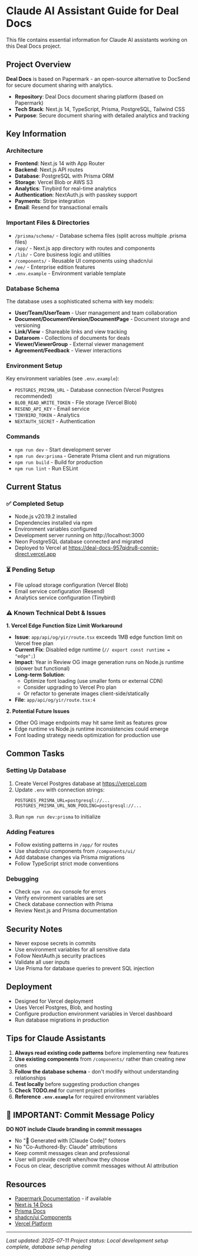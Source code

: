 # Claude AI Assistant Guide for Deal Docs

This file contains essential information for Claude AI assistants working on this Deal Docs project.

## Project Overview

**Deal Docs** is based on Papermark - an open-source alternative to DocSend for secure document sharing with analytics.

- **Repository**: Deal Docs document sharing platform (based on Papermark)
- **Tech Stack**: Next.js 14, TypeScript, Prisma, PostgreSQL, Tailwind CSS
- **Purpose**: Secure document sharing with detailed analytics and tracking

## Key Information

### Architecture
- **Frontend**: Next.js 14 with App Router
- **Backend**: Next.js API routes 
- **Database**: PostgreSQL with Prisma ORM
- **Storage**: Vercel Blob or AWS S3
- **Analytics**: Tinybird for real-time analytics
- **Authentication**: NextAuth.js with passkey support
- **Payments**: Stripe integration
- **Email**: Resend for transactional emails

### Important Files & Directories
- `/prisma/schema/` - Database schema files (split across multiple .prisma files)
- `/app/` - Next.js app directory with routes and components
- `/lib/` - Core business logic and utilities
- `/components/` - Reusable UI components using shadcn/ui
- `/ee/` - Enterprise edition features
- `.env.example` - Environment variable template

### Database Schema
The database uses a sophisticated schema with key models:
- **User/Team/UserTeam** - User management and team collaboration
- **Document/DocumentVersion/DocumentPage** - Document storage and versioning
- **Link/View** - Shareable links and view tracking
- **Dataroom** - Collections of documents for deals
- **Viewer/ViewerGroup** - External viewer management
- **Agreement/Feedback** - Viewer interactions

### Environment Setup
Key environment variables (see `.env.example`):
- `POSTGRES_PRISMA_URL` - Database connection (Vercel Postgres recommended)
- `BLOB_READ_WRITE_TOKEN` - File storage (Vercel Blob)
- `RESEND_API_KEY` - Email service
- `TINYBIRD_TOKEN` - Analytics
- `NEXTAUTH_SECRET` - Authentication

### Commands
- `npm run dev` - Start development server
- `npm run dev:prisma` - Generate Prisma client and run migrations
- `npm run build` - Build for production
- `npm run lint` - Run ESLint

## Current Status

### ✅ Completed Setup
- Node.js v20.19.2 installed
- Dependencies installed via npm
- Environment variables configured
- Development server running on http://localhost:3000
- Neon PostgreSQL database connected and migrated
- Deployed to Vercel at https://deal-docs-957qidru8-connie-direct.vercel.app

### ⏳ Pending Setup
- File upload storage configuration (Vercel Blob)
- Email service configuration (Resend)
- Analytics service configuration (Tinybird)

### ⚠️ Known Technical Debt & Issues

**1. Vercel Edge Function Size Limit Workaround**
- **Issue**: `app/api/og/yir/route.tsx` exceeds 1MB edge function limit on Vercel free plan
- **Current Fix**: Disabled edge runtime (`// export const runtime = "edge";`)
- **Impact**: Year in Review OG image generation runs on Node.js runtime (slower but functional)
- **Long-term Solution**: 
  - Optimize font loading (use smaller fonts or external CDN)
  - Consider upgrading to Vercel Pro plan
  - Or refactor to generate images client-side/statically
- **File**: `app/api/og/yir/route.tsx:4`

**2. Potential Future Issues**
- Other OG image endpoints may hit same limit as features grow
- Edge runtime vs Node.js runtime inconsistencies could emerge
- Font loading strategy needs optimization for production use

## Common Tasks

### Setting Up Database
1. Create Vercel Postgres database at https://vercel.com
2. Update `.env` with connection strings:
   ```
   POSTGRES_PRISMA_URL=postgresql://...
   POSTGRES_PRISMA_URL_NON_POOLING=postgresql://...
   ```
3. Run `npm run dev:prisma` to initialize

### Adding Features
- Follow existing patterns in `/app/` for routes
- Use shadcn/ui components from `/components/ui/`
- Add database changes via Prisma migrations
- Follow TypeScript strict mode conventions

### Debugging
- Check `npm run dev` console for errors
- Verify environment variables are set
- Check database connection with Prisma
- Review Next.js and Prisma documentation

## Security Notes
- Never expose secrets in commits
- Use environment variables for all sensitive data
- Follow NextAuth.js security practices
- Validate all user inputs
- Use Prisma for database queries to prevent SQL injection

## Deployment
- Designed for Vercel deployment
- Uses Vercel Postgres, Blob, and hosting
- Configure production environment variables in Vercel dashboard
- Run database migrations in production

## Tips for Claude Assistants
1. **Always read existing code patterns** before implementing new features
2. **Use existing components** from `/components/` rather than creating new ones
3. **Follow the database schema** - don't modify without understanding relationships
4. **Test locally** before suggesting production changes
5. **Check TODO.md** for current project priorities
6. **Reference `.env.example`** for required environment variables

## 🚨 IMPORTANT: Commit Message Policy
**DO NOT include Claude branding in commit messages**
- No "🤖 Generated with [Claude Code]" footers
- No "Co-Authored-By: Claude" attributions
- Keep commit messages clean and professional
- User will provide credit when/how they choose
- Focus on clear, descriptive commit messages without AI attribution

## Resources
- [Papermark Documentation](https://docs.papermark.io) - if available
- [Next.js 14 Docs](https://nextjs.org/docs)
- [Prisma Docs](https://www.prisma.io/docs)
- [shadcn/ui Components](https://ui.shadcn.com)
- [Vercel Platform](https://vercel.com/docs)

---

*Last updated: 2025-07-11*
*Project status: Local development setup complete, database setup pending*